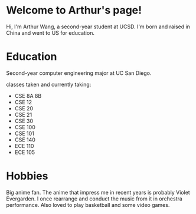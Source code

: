 # Welcome to Arthur's page!
Hi, I'm Arthur Wang, a second-year student at UCSD. I'm born and raised in China and went to US for education.

# Education
Second-year computer engineering major at UC San Diego. 


classes taken and currently taking:
- CSE 8A 8B
- CSE 12
- CSE 20
- CSE 21
- CSE 30
- CSE 100
- CSE 101
- CSE 140
- ECE 110
- ECE 105

# Hobbies
Big anime fan. The anime that impress me in recent years is probably Violet Evergarden. I once rearrange and conduct the music from it in orchestra performance.
Also loved to play basketball and some video games.